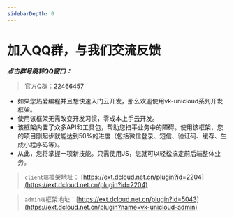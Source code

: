 ```yaml
---
sidebarDepth: 0
---
```


# 加入QQ群，与我们交流反馈
 
___点击群号跳转QQ窗口：___

> 官方Q群：[22466457](https://jq.qq.com/?_wv=1027&k=RTeqPXCZ) 
 
* 如果您热爱编程并且想快速入门云开发，那么欢迎使用vk-unicloud系列开发框架。
* 使用该框架无需改变开发习惯，零成本上手云开发。
* 该框架内置了众多API和工具包，帮助您扫平业务中的障碍。使用该框架，您的项目刚起步就能达到50%的进度（包括微信登录、短信、验证码、缓存、生成小程序码等）。
* 从此，您将掌握一项新技能。只需使用JS，您就可以轻松搞定前后端整体业务。

> `client端`框架地址： [https://ext.dcloud.net.cn/plugin?id=2204](https://ext.dcloud.net.cn/plugin?id=2204)

> `admin端`框架地址：[https://ext.dcloud.net.cn/plugin?id=5043](https://ext.dcloud.net.cn/plugin?name=vk-unicloud-admin)